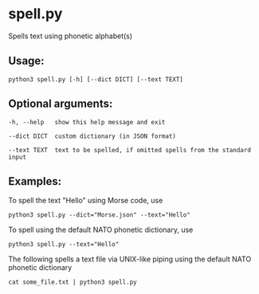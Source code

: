 # spell.py
Spells text using phonetic alphabet(s)

## Usage:

    python3 spell.py [-h] [--dict DICT] [--text TEXT]

## Optional arguments:

    -h, --help   show this help message and exit
  
    --dict DICT  custom dictionary (in JSON format)
  
    --text TEXT  text to be spelled, if omitted spells from the standard input

## Examples:

To spell the text "Hello" using Morse code, use

    python3 spell.py --dict="Morse.json" --text="Hello"

To spell using the default NATO phonetic dictionary, use

    python3 spell.py --text="Hello"

The following spells a text file via UNIX-like piping using the default NATO phonetic dictionary
    
    cat some_file.txt | python3 spell.py


